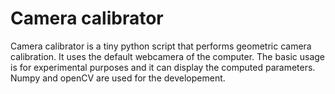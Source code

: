 # Camera calibrator

Camera calibrator is a tiny python script that performs geometric camera calibration. It uses the default webcamera of the computer. The basic usage is for experimental purposes and it can display the computed parameters. Numpy and openCV are used for the developement.
